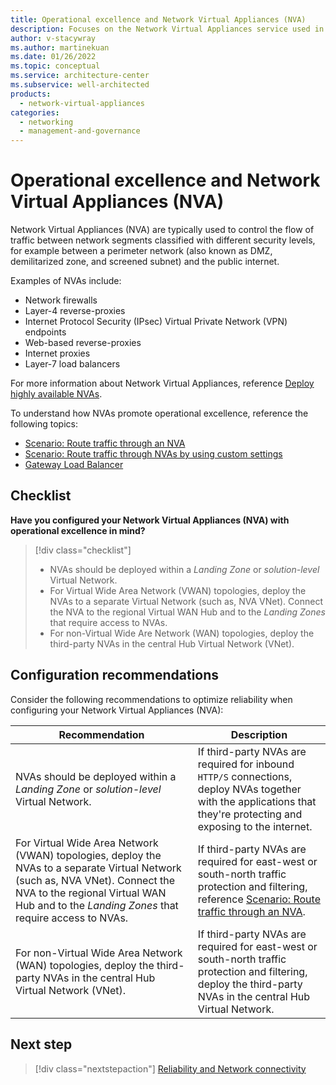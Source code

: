 ```yaml
---
title: Operational excellence and Network Virtual Appliances (NVA)
description: Focuses on the Network Virtual Appliances service used in the Networking solution to provide best-practice and configuration recommendations related to Operational excellence.
author: v-stacywray
ms.author: martinekuan
ms.date: 01/26/2022
ms.topic: conceptual
ms.service: architecture-center
ms.subservice: well-architected
products:
  - network-virtual-appliances
categories:
  - networking
  - management-and-governance
---
```


# Operational excellence and Network Virtual Appliances (NVA)

Network Virtual Appliances (NVA) are typically used to control the flow of traffic between network segments classified with different security levels, for example between a perimeter network (also known as DMZ, demilitarized zone, and screened subnet) and the public internet.

Examples of NVAs include:

- Network firewalls
- Layer-4 reverse-proxies
- Internet Protocol Security (IPsec) Virtual Private Network (VPN) endpoints
- Web-based reverse-proxies
- Internet proxies
- Layer-7 load balancers

For more information about Network Virtual Appliances, reference [Deploy highly available NVAs](/azure/architecture/reference-architectures/dmz/nva-ha?tabs=cli).

To understand how NVAs promote operational excellence, reference the following topics:

- [Scenario: Route traffic through an NVA](/azure/virtual-wan/scenario-route-through-nva)
- [Scenario: Route traffic through NVAs by using custom settings](/azure/virtual-wan/scenario-route-through-nvas-custom)
- [Gateway Load Balancer](/azure/architecture/reference-architectures/dmz/nva-ha?tabs=cli#gateway-load-balancer)

## Checklist

**Have you configured your Network Virtual Appliances (NVA) with operational excellence in mind?**

> [!div class="checklist"]
> - NVAs should be deployed within a *Landing Zone* or *solution-level* Virtual Network.
> - For Virtual Wide Area Network (VWAN) topologies, deploy the NVAs to a separate Virtual Network (such as, NVA VNet). Connect the NVA to the regional Virtual WAN Hub and to the *Landing Zones* that require access to NVAs.
> - For non-Virtual Wide Are Network (WAN) topologies, deploy the third-party NVAs in the central Hub Virtual Network (VNet).

## Configuration recommendations

Consider the following recommendations to optimize reliability when configuring your Network Virtual Appliances (NVA):

|Recommendation|Description|
|--------------|-----------|
|NVAs should be deployed within a *Landing Zone* or *solution-level* Virtual Network.|If third-party NVAs are required for inbound `HTTP/S` connections, deploy NVAs together with the applications that they're protecting and exposing to the internet.|
|For Virtual Wide Area Network (VWAN) topologies, deploy the NVAs to a separate Virtual Network (such as, NVA VNet). Connect the NVA to the regional Virtual WAN Hub and to the *Landing Zones* that require access to NVAs.|If third-party NVAs are required for east-west or south-north traffic protection and filtering, reference [Scenario: Route traffic through an NVA](/azure/virtual-wan/scenario-route-through-nva).|
|For non-Virtual Wide Area Network (WAN) topologies, deploy the third-party NVAs in the central Hub Virtual Network (VNet).|If third-party NVAs are required for east-west or south-north traffic protection and filtering, deploy the third-party NVAs in the central Hub Virtual Network.|

## Next step

> [!div class="nextstepaction"]
> [Reliability and Network connectivity](../network-connectivity/reliability.md)
